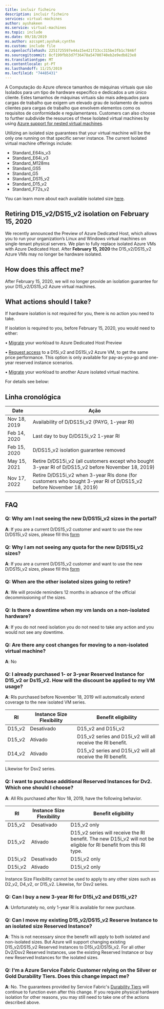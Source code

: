 ```yaml
---
title: incluir ficheiro
description: incluir ficheiro
services: virtual-machines
author: ayshakeen
ms.service: virtual-machines
ms.topic: include
ms.date: 09/18/2019
ms.author: azcspmt;ayshak;cynthn
ms.custom: include file
ms.openlocfilehash: 2251725597e44a15e421f33cc315be3fb1c7846f
ms.sourcegitcommit: 8cf199fbb3d7f36478a54700740eb2e9edb823e8
ms.translationtype: MT
ms.contentlocale: pt-PT
ms.lasthandoff: 11/25/2019
ms.locfileid: "74485431"
---
```

A Computação do Azure oferece tamanhos de máquinas virtuais que são Isolados para um tipo de hardware específico e dedicados a um único cliente.  Estes tamanhos de máquinas virtuais são mais adequados para cargas de trabalho que exigem um elevado grau de isolamento de outros clientes para cargas de trabalho que envolvem elementos como os requisitos de conformidade e regulamentares.  Customers can also choose to further subdivide the resources of these Isolated virtual machines by using [Azure support for nested virtual machines](https://azure.microsoft.com/blog/nested-virtualization-in-azure/).

Utilizing an isolated size guarantees that your virtual machine will be the only one running on that specific server instance.  The current Isolated virtual machine offerings include:
* Standard_E64is_v3
* Standard_E64i_v3
* Standard_M128ms
* Standard_GS5
* Standard_G5
* Standard_DS15_v2
* Standard_D15_v2
* Standard_F72s_v2

You can learn more about each available isolated size [here](https://docs.microsoft.com/azure/virtual-machines/windows/sizes-memory).

## <a name="retiring-d15_v2ds15_v2-isolation-on-february-15-2020"></a>Retiring D15_v2/DS15_v2 isolation on February 15, 2020
We recently announced the Preview of Azure Dedicated Host, which allows you to run your organization’s Linux and Windows virtual machines on single-tenant physical servers. We plan to fully replace isolated Azure VMs with Azure Dedicated Host. After **February 15, 2020** the D15_v2/DS15_v2 Azure VMs may no longer be hardware isolated.

## <a name="how-does-this-affect-me"></a>How does this affect me?
After February 15, 2020, we will no longer provide an isolation guarantee for your D15_v2/DS15_v2 Azure virtual machines. 

## <a name="what-actions-should-i-take"></a>What actions should I take?
If hardware isolation is not required for you, there is no action you need to take. 

If isolation is required to you, before February 15, 2020, you would need to either:

•   [Migrate](https://azure.microsoft.com/blog/introducing-azure-dedicated-host) your workload to Azure Dedicated Host Preview

•   [Request access](https://aka.ms/D15iRequestAccess) to a D15i_v2 and DS15i_v2 Azure VM, to get the same price performance. This option is only available for pay-as-you-go and one-year reserved instance scenarios.    

•   [Migrate](https://azure.microsoft.com/blog/resize-virtual-machines/) your workload to another Azure isolated virtual machine. 

For details see below:

## <a name="timeline"></a>Linha cronológica
| Date | Ação | 
| --- | --- |
| Nov 18, 2019  | Availability of D/DS15i_v2 (PAYG, 1-year RI) |
| Feb 14, 2020  | Last day to buy D/DS15i_v2 1-year RI | 
| Feb 15, 2020   | D/DS15_v2 isolation guarantee removed | 
| May 15, 2021  | Retire D/DS15i_v2 (all customers except who bought 3-year RI of D/DS15_v2 before November 18, 2019)| 
| Nov 17, 2022   | Retire D/DS15i_v2 when 3-year RIs done (for customers who bought 3-year RI of D/DS15_v2 before November 18, 2019) | 

## <a name="faq"></a>FAQ
### <a name="q-why-am-i-not-seeing-the-new-dds15i_v2-sizes-in-the-portal"></a>Q: Why am I not seeing the new D/DS15i_v2 sizes in the portal?
**A**: If you are a current D/DS15_v2 customer and want to use the new D/DS15i_v2 sizes, please fill this [form](https://forms.office.com/Pages/ResponsePage.aspx?id=v4j5cvGGr0GRqy180BHbR0FTPNXHdWpJlO27GE-bHitUMkZUWEFPNjFPNVgyMkhZS05FSzlPTzRIOS4u)

### <a name="q-why-i-am-not-seeing-any-quota-for-the-new-dds15i_v2-sizes"></a>Q: Why I am not seeing any quota for the new D/DS15i_v2 sizes?
**A**: If you are a current D/DS15_v2 customer and want to use the new D/DS15i_v2 sizes, please fill this [form](https://forms.office.com/Pages/ResponsePage.aspx?id=v4j5cvGGr0GRqy180BHbR0FTPNXHdWpJlO27GE-bHitUNU1XUkhZWkNXQUFMNEJWUk9VWkRRVUJPMy4u)

### <a name="q-when-are-the-other-isolated-sizes-going-to-retire"></a>Q: When are the other isolated sizes going to retire?
**A**: We will provide reminders 12 months in advance of the official decommissioning of the sizes.

### <a name="q-is-there-a-downtime-when-my-vm-lands-on-a-non-isolated-hardware"></a>Q: Is there a downtime when my vm lands on a non-isolated hardware?
**A**: If you do not need isolation you do not need to take any action and you would not see any downtime.

### <a name="q-are-there-any-cost-changes-for-moving-to-a-non-isolated-virtual-machine"></a>Q: Are there any cost changes for moving to a non-isolated virtual machine?
**A**: No 

### <a name="q-i-already-purchased-1--or-3-year-reserved-instance-for-d15_v2-or-ds15_v2-how-will-the-discount-be-applied-to-my-vm-usage"></a>Q: I already purchased 1- or 3-year Reserved Instance for D15_v2 or Ds15_v2. How will the discount be applied to my VM usage?
**A**: RIs purchased before November 18, 2019 will automatically extend coverage to the new isolated VM series. 

| RI |  Instance Size Flexibility | Benefit eligibility |   
| --- | --- | --- |
|   D15_v2  |   Desativado     |   D15_v2 and D15i_v2 |    
|   D15_v2  |   Ativado  |   D15_v2 series and D15i_v2 will all receive the RI benefit. |    
|   D14_v2  |   Ativado  |   D15_v2 series and D15i_v2 will all receive the RI benefit. |    
 
Likewise for Dsv2 series.
 
### <a name="q-i-want-to-purchase-additional-reserved-instances-for-dv2-which-one-should-i-choose"></a>Q: I want to purchase additional Reserved Instances for Dv2. Which one should I choose?
**A**: All RIs purchased after Nov 18, 2019, have the following behavior. 

| RI |  Instance Size Flexibility | Benefit eligibility |   
| --- | --- | --- |
| D15_v2 |  Desativado |   D15_v2 only  
| D15_v2 |  Ativado |    D15_v2 series will receive the RI benefit. The new D15i_v2 will not be eligible for RI benefit from this RI type. | 
| D15i_v2 |     Desativado | D15i_v2 only |  
| D15i_v2 |     Ativado  | D15i_v2 only | 
 
Instance Size Flexibility cannot be used to apply to any other sizes such as D2_v2, D4_v2, or D15_v2. Likewise, for Dsv2 series.  
 
### <a name="q-can-i-buy-a-new-3-year-ri-for-d15i_v2-and-ds15i_v2"></a>Q: Can I buy a new 3-year RI for D15i_v2 and DS15i_v2?
**A**: Unfortunately no, only 1-year RI is available for new purchase.
 
### <a name="q-can-i-move-my-existing-d15_v2ds15_v2-reserve-instance-to-an-isolated-size-reserved-instance"></a>Q: Can I move my existing D15_v2/DS15_v2 Reserve Instance to an isolated size Reserved Instance?
**A**: This is not necessary since the benefit will apply to both isolated and non-isolated sizes. But Azure will support changing existing D15_v2/DS15_v2 Reserved Instances to D15i_v2/DS15i_v2. For all other Dv2/Dsv2 Reserved Instances, use the existing Reserved Instance or buy new Reserved Instances for the isolated sizes.

### <a name="q-im-a-azure-service-fabric-customer-relying-on-the-silver-or-gold-durability-tiers-does-this-change-impact-me"></a>Q: I'm a Azure Service Fabric Customer relying on the Silver or Gold Durability Tiers. Does this change impact me?
**A**: No. The guarantees provided by Service Fabric's [Durability Tiers](https://docs.microsoft.com/azure/service-fabric/service-fabric-cluster-capacity#the-durability-characteristics-of-the-cluster) will continue to function even after this change. If you require physical hardware isolation for other reasons, you may still need to take one of the actions described above. 
